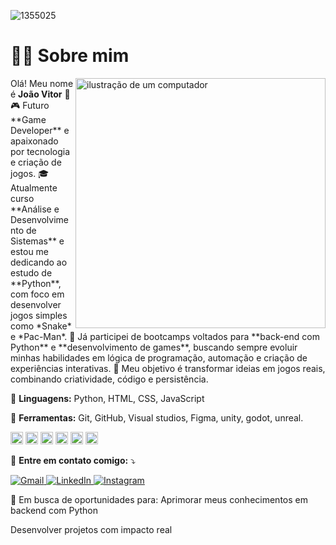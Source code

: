 
![1355025](https://github.com/user-attachments/assets/abf43a72-d6fb-48a6-98ec-3380da96af1c)

# 👨‍💻 Sobre mim
<img src="https://raw.githubusercontent.com/MicaelliMedeiros/micaellimedeiros/master/image/computer-illustration.png" alt="ilustração de um computador" min-width="400px" max-width="400px" width="400px" align="right">

<p align="left"> 
Olá! Meu nome é <strong>João Vitor</strong> 👋<br>
🎮 Futuro **Game Developer** e apaixonado por tecnologia e criação de jogos.
🎓 Atualmente curso **Análise e Desenvolvimento de Sistemas** e estou me dedicando ao estudo de **Python**, com foco em desenvolver jogos simples como *Snake* e *Pac-Man*.
🚀 Já participei de bootcamps voltados para **back-end com Python** e **desenvolvimento de games**, buscando sempre evoluir minhas habilidades em lógica de programação, automação e criação de experiências interativas.
🌟 Meu objetivo é transformar ideias em jogos reais, combinando criatividade, código e persistência.
</p>

<p align="left">
  🦄 <strong>Linguagens:</strong> Python, HTML, CSS, JavaScript
</p>

<p align="left">
  💼 <strong>Ferramentas:</strong> Git, GitHub, Visual studios, Figma, unity, godot, unreal.
</p>
<p align="left">
<img width="20" height="20" alt="Git-Icon-White" src="https://github.com/user-attachments/assets/64efb480-d092-4be2-bce8-1b9e71504f53" />
<img width="20" height="20" alt="github-mark-white" src="https://github.com/user-attachments/assets/d79095f1-d185-4665-8f8d-72fc6a12f1eb" />
<img width="20" height="20" alt="pngwing com" src="https://github.com/user-attachments/assets/39003355-ebb1-4677-b19d-1dd8deec15af" />
<img width="20" height="20" alt="Logo unity" src="https://github.com/user-attachments/assets/668bcfdc-8576-45a5-8f99-4aa72eeb970c" />
<img width="20" height="20" alt="godot 2" src="https://github.com/user-attachments/assets/06f5cdb7-b960-459f-b76e-361a409ea07a" />
<img width="20" height="20" alt="unreal 2" src="https://github.com/user-attachments/assets/6bae19da-dc85-4868-ac29-27e7b259dd86" />
</p>

<p align="left">
  💌 <strong>Entre em contato comigo:</strong> ⤵️
</p>

<p align="left">
  <a href="mailto:mrxjoaovitor@gmail.com" title="Gmail">
    <img src="https://img.shields.io/badge/-Gmail-FF0000?style=flat-square&labelColor=FF0000&logo=gmail&logoColor=white" alt="Gmail"/>
  </a>
  
  <a href="www.linkedin.com/in/joão-vitorsa/" title="LinkedIn">
    <img src="https://img.shields.io/badge/-Linkedin-0e76a8?style=flat-square&logo=Linkedin&logoColor=white" alt="LinkedIn"/>
  </a>

  <a href="https://instagram.com/https://www.instagram.com/nao_eo_joao?igsh=MW9xMzdpd29wMHQzeQ==" title="Instagram">
    <img src="https://img.shields.io/badge/-Instagram-DF0174?style=flat-square&labelColor=DF0174&logo=instagram&logoColor=white" alt="Instagram"/>
  </a>
</p>


🚀 Em busca de oportunidades para:
Aprimorar meus conhecimentos em backend com Python

Desenvolver projetos com impacto real

